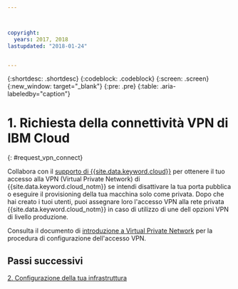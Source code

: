 ```yaml
---



copyright:
  years: 2017, 2018
lastupdated: "2018-01-24"


---
```


{:shortdesc: .shortdesc}
{:codeblock: .codeblock}
{:screen: .screen}
{:new_window: target="_blank"}
{:pre: .pre}
{:table: .aria-labeledby="caption"}

# 1. Richiesta della connettività VPN di IBM Cloud
{: #request_vpn_connect}

Collabora con il [supporto di {{site.data.keyword.cloud}}](https://console.bluemix.net/docs/get-support/howtogetsupport.html#getting-customer-support) per ottenere il tuo accesso alla VPN (Virtual Private Network) di {{site.data.keyword.cloud_notm}} se intendi disattivare la tua porta pubblica o eseguire il provisioning della tua macchina solo come privata. Dopo che hai creato i tuoi utenti, puoi assegnare loro l'accesso VPN alla rete privata {{site.data.keyword.cloud_notm}} in caso di utilizzo di une dell opzioni VPN di livello produzione.

Consulta il documento di [introduzione a Virtual Private Network](https://console.bluemix.net/docs/infrastructure/iaas-vpn/getting-started.html#getting-started-with-virtual-private-networking-vpn-) per la procedura di configurazione dell'accesso VPN.

## Passi successivi

  [2. Configurazione della tua infrastruttura](/docs/infrastructure/sap-netweaver/sap-setting-up-infrastructure.html)

